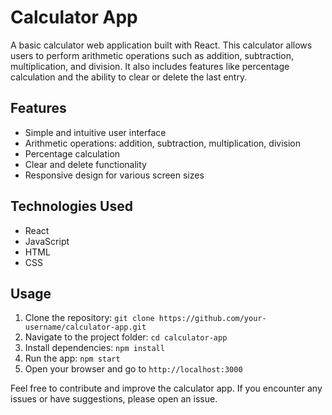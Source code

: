 # Calculator App

A basic calculator web application built with React. This calculator allows users to perform arithmetic operations such as addition, subtraction, multiplication, and division. It also includes features like percentage calculation and the ability to clear or delete the last entry.

## Features

- Simple and intuitive user interface
- Arithmetic operations: addition, subtraction, multiplication, division
- Percentage calculation
- Clear and delete functionality
- Responsive design for various screen sizes

## Technologies Used

- React
- JavaScript
- HTML
- CSS

## Usage

1. Clone the repository: `git clone https://github.com/your-username/calculator-app.git`
2. Navigate to the project folder: `cd calculator-app`
3. Install dependencies: `npm install`
4. Run the app: `npm start`
5. Open your browser and go to `http://localhost:3000`

Feel free to contribute and improve the calculator app. If you encounter any issues or have suggestions, please open an issue.
